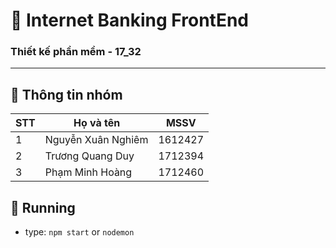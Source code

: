 # :memo: Internet Banking FrontEnd
### Thiết kế phần mềm - 17_32

---


## :loudspeaker: Thông tin nhóm


| STT      | Họ và tên              | MSSV    |
| -------- | -----------------------|-------- |
| 1        | Nguyễn Xuân Nghiêm     | 1612427 |
| 2        | Trương Quang Duy       | 1712394 |
| 3        | Phạm Minh Hoàng        | 1712460 |

## :rocket:  Running

+ type: `npm start` or `nodemon`